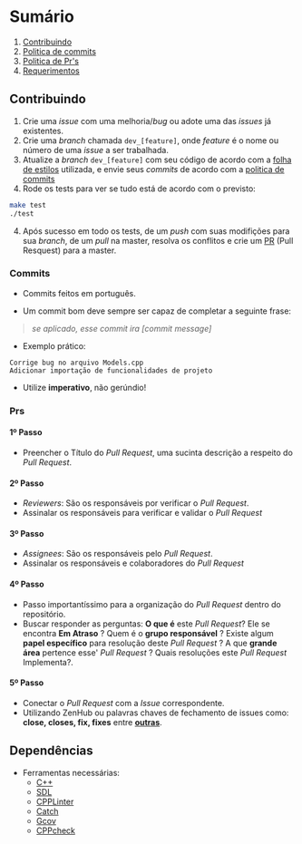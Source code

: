 # Sumário

1. [Contribuindo](#Contribuindo)
2. [Politica de commits](#Commits)
3. [Politica de Pr's](#Prs)
4. [Requerimentos](#Dependências)


## Contribuindo

1. Crie uma *issue* com uma melhoria/*bug* ou adote uma das *issues* já existentes.
2. Crie uma *branch* chamada ``dev_[feature]``, onde *feature* é o nome ou número de uma *issue* a ser trabalhada.
3. Atualize a *branch* ``dev_[feature]`` com seu código de acordo com a [folha de estilos](https://google.github.io/styleguide/cppguide.html) utilizada, e envie seus *commits* de acordo com a [politica de commits](#Commits)
4. Rode os tests para ver se tudo está de acordo com o previsto:
  ```bash
  make test
  ./test
  ```
4. Após sucesso em todo os tests, de um *push* com suas modifições para sua *branch*, de um *pull* na master, resolva os conflitos e crie um [PR](#Prs) (Pull Resquest) para a master.

### Commits

* Commits feitos em português.

* Um commit bom deve sempre ser capaz de completar a seguinte frase:

> *se aplicado, esse commit ira [commit message]*

* Exemplo prático:

```git
Corrige bug no arquivo Models.cpp
Adicionar importação de funcionalidades de projeto
```

* Utilize **imperativo**, não gerúndio!

### Prs

#### 1º Passo
- Preencher o Título do _Pull Request_, uma sucinta descrição a respeito do _Pull Request_.

#### 2º Passo
- _Reviewers_: São os responsáveis por verificar o  _Pull Request_.
- Assinalar os responsáveis para verificar e validar o  _Pull Request_

#### 3º Passo
- _Assignees_: São os responsáveis pelo  _Pull Request_.
- Assinalar os responsáveis e colaboradores do _Pull Request_

#### 4º Passo
- Passo importantíssimo para a organização do _Pull Request_ dentro do repositório.
- Buscar responder as perguntas: **O que é** este _Pull Request_? Ele se encontra **Em Atraso** ? Quem é o **grupo responsável** ? Existe algum **papel específico** para resolução deste _Pull Request_ ?  A que **grande área** pertence esse' _Pull Request_ ? Quais resoluções este _Pull Request_ Implementa?.

#### 5º Passo
- Conectar o _Pull Request_ com a _Issue_ correspondente.
- Utilizando ZenHub ou palavras chaves de fechamento de issues como: **close, closes, fix, fixes** entre **[outras](https://help.github.com/articles/closing-issues-using-keywords/)**.

##  Dependências
- Ferramentas necessárias:
  - [C++](http://www.cplusplus.com/)
  - [SDL](https://www.libsdl.org/)
  - [CPPLinter](https://github.com/cpplint/cpplint)
  - [Catch](https://github.com/catchorg/Catch2)
  - [Gcov](http://gcc.gnu.org/onlinedocs/gcc/Gcov.html)
  - [CPPcheck](http://cppcheck.sourceforge.net/)
